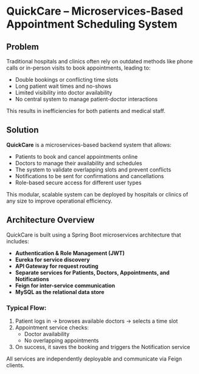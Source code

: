# QuickCare – Microservices-Based Appointment Scheduling System

## Problem

Traditional hospitals and clinics often rely on outdated methods like phone calls or in-person visits to book appointments, leading to:

- Double bookings or conflicting time slots
- Long patient wait times and no-shows
- Limited visibility into doctor availability
- No central system to manage patient-doctor interactions

This results in inefficiencies for both patients and medical staff.

## Solution

**QuickCare** is a microservices-based backend system that allows:

-  Patients to book and cancel appointments online
-  Doctors to manage their availability and schedules
-  The system to validate overlapping slots and prevent conflicts
-  Notifications to be sent for confirmations and cancellations
-  Role-based secure access for different user types

This modular, scalable system can be deployed by hospitals or clinics of any size to improve operational efficiency.

## Architecture Overview

QuickCare is built using a Spring Boot microservices architecture that includes:

-  **Authentication & Role Management (JWT)**
-  **Eureka for service discovery**
-  **API Gateway for request routing**
-  **Separate services for Patients, Doctors, Appointments, and Notifications**
-  **Feign for inter-service communication**
-  **MySQL as the relational data store**

### Typical Flow:
1. Patient logs in → browses available doctors → selects a time slot
2. Appointment service checks:
   - Doctor availability
   - No overlapping appointments
3. On success, it saves the booking and triggers the Notification service

All services are independently deployable and communicate via Feign clients. 

